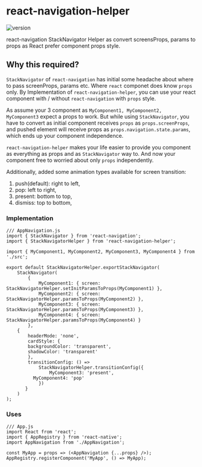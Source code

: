 # react-navigation-helper
![version](https://img.shields.io/badge/version-0.0.1-green.svg)

react-navigation StackNavigator Helper as convert screensProps, params to props as React prefer component props style.

## Why this required?
`StackNavigator` of `react-navigation` has initial some headache about where to pass screenProps, params etc. Where `react` componet does know `props` only. By Implementation of `react-navigation-helper`, you can use your react component with / without `react-navigation` with `props` style.

As assume your 3 component as `MyComponent1, MyComponent2, MyComponent3` expect a props to work. But while using
`StackNavigator`, you have to convert as initial component receives `props` as `props.screenProps`, and pushed element will receive props as `props.navigation.state.params`, which ends up your component independence.

`react-navigation-helper` makes your life easier to provide you component as everything as props and as `StackNavigator` way to. And now your component free to worried about only `props` independently.

Additionally, added some animation types available for screen transition:
1. push(default): right to left,
1. pop: left to right,
1. present: bottom to top,
1. dismiss: top to bottom,

### Implementation
```javascipt
/// AppNavigation.js
import { StackNavigator } from 'react-navigation';
import { StackNavigatorHelper } from 'react-navigation-helper';

import { MyComponent1, MyComponent2, MyComponent3, MyComponent4 } from './src';

export default StackNavigatorHelper.exportStackNavigator(
	StackNavigator(
		{
			MyComponent1: { screen: StackNavigatorHelper.setInitParamsToProps(MyComponent1) },
			MyComponent2: { screen: StackNavigatorHelper.paramsToProps(MyComponent2) },
			MyComponent3: { screen: StackNavigatorHelper.paramsToProps(MyComponent3) },
			MyComponent4: { screen: StackNavigatorHelper.paramsToProps(MyComponent4) }
		},
    {
  		headerMode: 'none',
  		cardStyle: {
        backgroundColor: 'transparent',
        shadowColor: 'transparent'
  		},
  		transitionConfig: () =>
  			StackNavigatorHelper.transitionConfig({
  				MyComponent3: 'present',
          MyComponent4: 'pop'
  			})
	   }
	)
);
```

### Uses
```javascipt
/// App.js
import React from 'react';
import { AppRegistry } from 'react-native';
import AppNavigation from './AppNavigation';

const MyApp = props => (<AppNavigation {...props} />);
AppRegistry.registerComponent('MyApp', () => MyApp);
```
